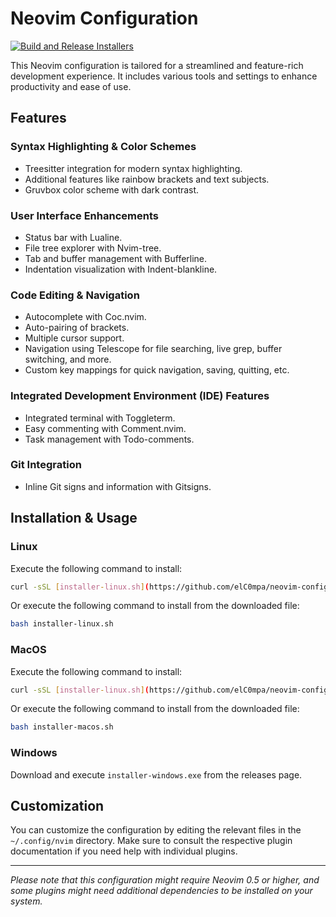 # Neovim Configuration

[![Build and Release Installers](https://github.com/evert-arias/neovim-configuration/actions/workflows/build-and-release.yml/badge.svg)](https://github.com/evert-arias/neovim-configuration/actions/workflows/build-and-release.yml)

This Neovim configuration is tailored for a streamlined and feature-rich development experience. It includes various tools and settings to enhance productivity and ease of use.

## Features

### Syntax Highlighting & Color Schemes

- Treesitter integration for modern syntax highlighting.
- Additional features like rainbow brackets and text subjects.
- Gruvbox color scheme with dark contrast.

### User Interface Enhancements

- Status bar with Lualine.
- File tree explorer with Nvim-tree.
- Tab and buffer management with Bufferline.
- Indentation visualization with Indent-blankline.

### Code Editing & Navigation

- Autocomplete with Coc.nvim.
- Auto-pairing of brackets.
- Multiple cursor support.
- Navigation using Telescope for file searching, live grep, buffer switching, and more.
- Custom key mappings for quick navigation, saving, quitting, etc.

### Integrated Development Environment (IDE) Features

- Integrated terminal with Toggleterm.
- Easy commenting with Comment.nvim.
- Task management with Todo-comments.

### Git Integration

- Inline Git signs and information with Gitsigns.

## Installation & Usage

### Linux

Execute the following command to install:

```bash
curl -sSL [installer-linux.sh](https://github.com/elC0mpa/neovim-configuration/releases/download/v1.4.1/installer-linux.sh) | bash
```

Or execute the following command to install from the downloaded file:

```bash
bash installer-linux.sh
```

### MacOS

Execute the following command to install:

```bash
curl -sSL [installer-linux.sh](https://github.com/elC0mpa/neovim-configuration/releases/download/v1.4.1/installer-macos.sh) | bash
```

Or execute the following command to install from the downloaded file:

```bash
bash installer-macos.sh
```

### Windows

Download and execute `installer-windows.exe` from the releases page.

## Customization

You can customize the configuration by editing the relevant files in the `~/.config/nvim` directory. Make sure to consult the respective plugin documentation if you need help with individual plugins.

---

*Please note that this configuration might require Neovim 0.5 or higher, and some plugins might need additional dependencies to be installed on your system.*
